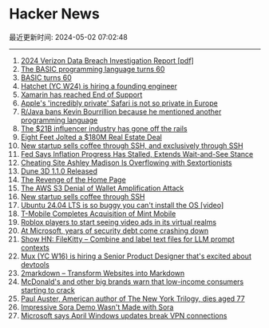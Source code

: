 # Hacker News

最近更新时间: 2024-05-02 07:02:48

--- 
1. [2024 Verizon Data Breach Investigation Report [pdf]](https://www.verizon.com/business/resources/T5be/reports/2024-dbir-data-breach-investigations-report.pdf) 
2. [The BASIC programming language turns 60](https://arstechnica.com/gadgets/2024/05/the-basic-programming-language-turns-60/) 
3. [BASIC turns 60](https://arstechnica.com/gadgets/2024/05/the-basic-programming-language-turns-60/) 
4. [Hatchet (YC W24) is hiring a founding engineer](https://www.ycombinator.com/companies/hatchet-2/jobs/SNpCmgI-founding-engineer) 
5. [Xamarin has reached End of Support](https://dotnet.microsoft.com/en-us/platform/support/policy/xamarin) 
6. [Apple's 'incredibly private' Safari is not so private in Europe](https://www.theregister.com/2024/04/30/apple_safari_europe_tracking/) 
7. [R/Java bans Kevin Bourrillion because he mentioned another programming language](https://twitter.com/kevinb9n/status/1785066830966690126) 
8. [The $21B influencer industry has gone off the rails](https://www.businessinsider.com/influencer-industry-marketing-fraud-discrimination-unethical-deals-content-creators-brands-2024-4) 
9. [Eight Feet Jolted a $180M Real Estate Deal](https://www.nytimes.com/interactive/2024/04/19/realestate/st-francis-college-brooklyn.html) 
10. [New startup sells coffee through SSH, and exclusively through SSH](https://www.terminal.shop/) 
11. [Fed Says Inflation Progress Has Stalled, Extends Wait-and-See Stance](https://www.wsj.com/economy/central-banking/fed-says-inflation-progress-has-stalled-and-extends-wait-and-see-rate-stance-51b74bbf) 
12. [Cheating Site Ashley Madison Is Overflowing with Sextortionists](https://gizmodo.com/ashley-madison-ftc-sextortion-blackmail-paypal-facebook-1851444552) 
13. [Dune 3D 1.1.0 Released](https://github.com/dune3d/dune3d/releases/tag/v1.1.0) 
14. [The Revenge of the Home Page](https://www.newyorker.com/culture/infinite-scroll/the-revenge-of-the-home-page) 
15. [The AWS S3 Denial of Wallet Amplification Attack](https://blog.limbus-medtec.com/the-aws-s3-denial-of-wallet-amplification-attack-bc5a97cc041d?gi=67ac052cc1ce) 
16. [New startup sells coffee through SSH](https://www.terminal.shop/) 
17. [Ubuntu 24.04 LTS is so buggy you can't install the OS [video]](https://www.youtube.com/watch?v=g1__qfYXtv0) 
18. [T-Mobile Completes Acquisition of Mint Mobile](https://www.t-mobile.com/news/business/t-mobile-closes-acquisition-mint-and-ultra-mobile) 
19. [Roblox players to start seeing video ads in its virtual realms](https://www.reuters.com/technology/roblox-players-start-seeing-video-ads-its-virtual-realms-2024-05-01/) 
20. [At Microsoft, years of security debt come crashing down](https://www.cybersecuritydive.com/news/microsoft-security-debt-crashing-down/714685/) 
21. [Show HN: FileKitty – Combine and label text files for LLM prompt contexts](https://github.com/banagale/FileKitty) 
22. [Mux (YC W16) is hiring a Senior Product Designer that's excited about devtools](https://mux.com/jobs?j=product-designer) 
23. [2markdown – Transform Websites into Markdown](https://2markdown.com/) 
24. [McDonald's and other big brands warn that low-income consumers starting to crack](https://www.cnbc.com/2024/04/30/companies-from-mcdonalds-to-3m-warn-inflation-is-squeezing-consumers.html) 
25. [Paul Auster, American author of The New York Trilogy, dies aged 77](https://www.theguardian.com/books/2024/may/01/paul-auster-dies-aged-77-death-american-author-new-york-trilogy) 
26. [Impressive Sora Demo Wasn't Made with Sora](https://futurism.com/the-byte/openai-sora-demo) 
27. [Microsoft says April Windows updates break VPN connections](https://www.bleepingcomputer.com/news/microsoft/microsoft-says-april-windows-updates-break-vpn-connections/) 
